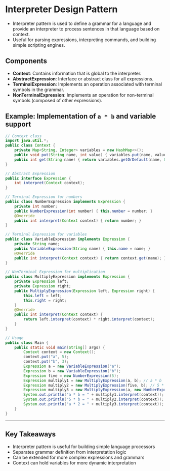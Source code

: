 # Interpreter Design Pattern

- Interpreter pattern is used to define a grammar for a language and provide an interpreter to process sentences in that language based on context.
- Useful for parsing expressions, interpreting commands, and building simple scripting engines.

## Components
- **Context**: Contains information that is global to the interpreter.
- **AbstractExpression**: Interface or abstract class for all expressions.
- **TerminalExpression**: Implements an operation associated with terminal symbols in the grammar.
- **NonTerminalExpression**: Implements an operation for non-terminal symbols (composed of other expressions).

## Example: Implementation of `a * b` and variable support

```java
// Context class
import java.util.*;
public class Context {
    private Map<String, Integer> variables = new HashMap<>();
    public void put(String name, int value) { variables.put(name, value); }
    public int get(String name) { return variables.getOrDefault(name, 0); }
}

// Abstract Expression
public interface Expression {
    int interpret(Context context);
}

// Terminal Expression for numbers
public class NumberExpression implements Expression {
    private int number;
    public NumberExpression(int number) { this.number = number; }
    @Override
    public int interpret(Context context) { return number; }
}

// Terminal Expression for variables
public class VariableExpression implements Expression {
    private String name;
    public VariableExpression(String name) { this.name = name; }
    @Override
    public int interpret(Context context) { return context.get(name); }
}

// NonTerminal Expression for multiplication
public class MultiplyExpression implements Expression {
    private Expression left;
    private Expression right;
    public MultiplyExpression(Expression left, Expression right) {
        this.left = left;
        this.right = right;
    }
    @Override
    public int interpret(Context context) {
        return left.interpret(context) * right.interpret(context);
    }
}

// Usage
public class Main {
    public static void main(String[] args) {
        Context context = new Context();
        context.put("a", 5);
        context.put("b", 3);
        Expression a = new VariableExpression("a");
        Expression b = new VariableExpression("b");
        Expression five = new NumberExpression(5);
        Expression multiply1 = new MultiplyExpression(a, b); // a * b
        Expression multiply2 = new MultiplyExpression(five, b); // 5 * b
        Expression multiply3 = new MultiplyExpression(a, new NumberExpression(2)); // a * 2
        System.out.println("a * b = " + multiply1.interpret(context)); // Output: 15
        System.out.println("5 * b = " + multiply2.interpret(context)); // Output: 15
        System.out.println("a * 2 = " + multiply3.interpret(context)); // Output: 10
    }
}
```

---

## Key Takeaways
- Interpreter pattern is useful for building simple language processors
- Separates grammar definition from interpretation logic
- Can be extended for more complex expressions and grammars
- Context can hold variables for more dynamic interpretation